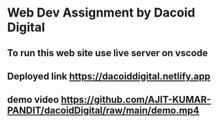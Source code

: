 
# Web Dev Assignment by Dacoid Digital

## To run this web site use live server on vscode

## Deployed link https://dacoiddigital.netlify.app

## demo video https://github.com/AJIT-KUMAR-PANDIT/dacoidDigital/raw/main/demo.mp4